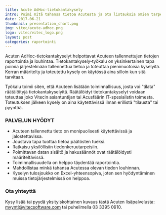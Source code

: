 ```yaml
---
title: Acute AdHoc-tietokantakysely
intro: Poimi mitä tahansa tietoa Acutesta ja ota listauksia omien tarpeidesi mukaisesti
date: 2017-06-21
thumbnail: presentation_chart.png
img: vitec/acute-adhoc.png
logo: vitec/vitec_logo.png
layout: post
categories: raportointi
---
```


Acuten AdHoc-tietokantakyselyt helpottavat Acuteen tallennettujen tietojen raportointia ja louhintaa. Tietokantakysely-työkalu on yksinkertainen tapa poimia järjestelmään tallennettua tietoa ja toteuttaa pienimuotoisia kyselyitä. Kerran määritelty ja toteutettu kysely on käytössä aina silloin kun sitä tarvitaan.  

Työkalu toimii siten, että Acuteen lisätään toiminnallisuus, josta voi "tilata" räätälöityjä tietokantakyselyitä. Räätälöidyt tietokantakyselyt voidaan toteuttaa joko Vitecin asiantuntijan tai Acusfäärin IT-spesialistin toimesta. Toteutuksen jälkeen kysely on aina käytettävissä ilman erillistä "tilausta" tai pyyntöä. 

### PALVELUN HYÖDYT

- Acuteen tallennettu tieto on monipuolisesti käytettävissä ja jalostettavissa.
- Joustava tapa tuottaa tietoa päätösten tueksi.
- Ratkaisu yksilöllisiin tiedonkeruutarpeisiin.
- Poimittavan datan sisältö ja hakusäännöt ovat räätälöidysti määriteltävissä.
- Toiminnallisuudella on helppo täydentää raportointia.
- Mahdollistaa minkä tahansa Acutessa olevan tiedon louhinnan.
- Kyselyn tulosjoukko on Excel-yhteensopiva, joten sen hyödyntäminen muissa tietojärjestelmissä on helppoa.

### Ota yhteyttä

Kysy lisää tai pyydä yksityiskohtainen kuvaus tästä Acuten lisäpalvelusta: 
[myynti@vitecsoftware.com](mailto://myynti@vitecsoftware.com) tai puhelimella 03 3395 0910.